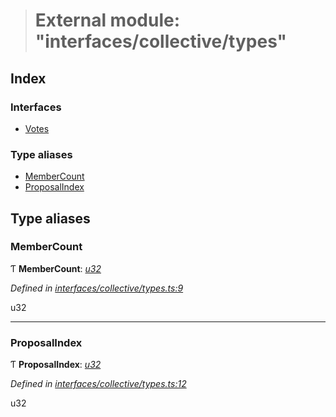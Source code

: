 > # External module: "interfaces/collective/types"

## Index

### Interfaces

* [Votes](../interfaces/_interfaces_collective_types_.votes.md)

### Type aliases

* [MemberCount](_interfaces_collective_types_.md#membercount)
* [ProposalIndex](_interfaces_collective_types_.md#proposalindex)

## Type aliases

###  MemberCount

Ƭ **MemberCount**: *[u32](../interfaces/_interfaceregistry_.interfaceregistry.md#u32)*

*Defined in [interfaces/collective/types.ts:9](https://github.com/polkadot-js/api/blob/71d4a7e/packages/types/src/interfaces/collective/types.ts#L9)*

u32

___

###  ProposalIndex

Ƭ **ProposalIndex**: *[u32](../interfaces/_interfaceregistry_.interfaceregistry.md#u32)*

*Defined in [interfaces/collective/types.ts:12](https://github.com/polkadot-js/api/blob/71d4a7e/packages/types/src/interfaces/collective/types.ts#L12)*

u32
